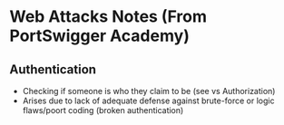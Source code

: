 # Web Attacks Notes (From PortSwigger Academy)

## Authentication
- Checking if someone is who they claim to be (see vs Authorization)
- Arises due to lack of adequate defense against brute-force or logic flaws/poort coding (broken authentication)
